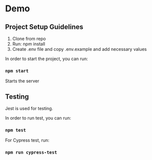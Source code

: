 # Demo

## Project Setup Guidelines

1.  Clone from repo
2.  Run: npm install
3.  Create .env file and copy .env.example and add necessary values

In order to start the project, you can run:

### `npm start`
Starts the server

## Testing

Jest is used for testing.

In order to run test, you can run:

### `npm test`

For Cypress test, run:

### `npm run cypress-test`

